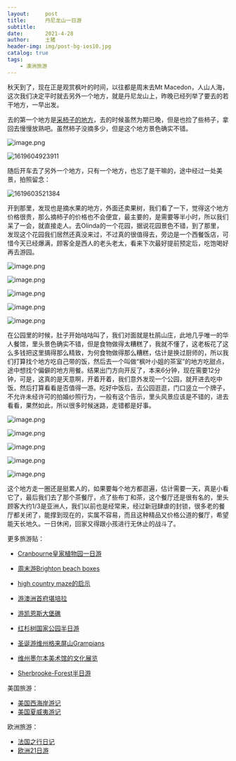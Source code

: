 ```yaml
---
layout:     post
title:      丹尼龙山一日游
subtitle:   
date:       2021-4-28
author:     土猪
header-img: img/post-bg-ios10.jpg
catalog: true
tags:
    - 澳洲旅游
---
```






秋天到了，现在正是观赏枫叶的时间，以往都是周末去Mt Macedon，人山人海，这次我们决定平时就去另外一个地方，就是丹尼龙山上，昨晚已经列举了要去的若干地方，一早出发。



去的第一个地方是[采柿子的地方](https://goo.gl/maps/tXgGHEsuVcowkLKK6)，去的时候虽然为期已晚，但是也捡了些柿子，拿回去慢慢放熟吧。虽然柿子没摘多少，但是这个地方景色确实不错。

![image.png](https://images.hive.blog/DQmXwEVLBLw5XZgx6eawcQaNcqk4DUzpyqiazqyTdVUvCfD/image.png)

![1619604923911](C:\Users\hchen\AppData\Roaming\Typora\typora-user-images\1619604923911.png)



随后开车去了另外一个地方，只有一个地方，也忘了是干嘛的，途中经过一处美景，拍照留念：

![1619603521384](C:\Users\hchen\AppData\Roaming\Typora\typora-user-images\1619603521384.png)



开到那里，发现也是摘水果的地方，外面还卖果树，我们看了一下，觉得这个地方价格很贵，那么摘柿子的价格也不会便宜，最主要的，是需要等半小时，所以我们呆了一会，就直接走人。去Olinda的一个花园，据说花园景色不错，到了那里，发现这个花园我们居然还真没来过，不过真的很值得去，旁边是一个西餐饭店，可惜今天已经爆满，顾客全是西人的老头老太，看来下次最好提前预定后，吃饱喝好再去游园。

![image.png](https://images.hive.blog/DQmVVJnnuFoxisC2D821QxacrMmrdWUfz5n4ZNiVEhynxP2/image.png)


![image.png](https://images.hive.blog/DQmUWurLeTcCSgajtA6vH2xdpiKaKosYm697hQ59cPQbz6M/image.png)





![image.png](https://images.hive.blog/DQmVb4vaxuE9FyqnNNvX21uMgYbU1rjUwqjZ1pWUFTLxe3k/image.png)


![image.png](https://images.hive.blog/DQmaH5e5WWFvPuaabmE294bqixvo6kRwTubFGoJQjAtoKtb/image.png)


![image.png](https://images.hive.blog/DQmPBJHwkvaPGNgAWkTLsi6jARkkEhf2Twez2bVu28mhNkd/image.png)





在公园里的时候，肚子开始咕咕叫了，我们对面就是杜鹃山庄，此地几乎唯一的华人餐馆，里头景色确实不错，但是食物做得太糟糕了，我就不懂了，这老板花了这么多钱把这里搞得那么精致，为何食物做得那么糟糕，估计是换过厨师的，所以我们打算找个地方吃自己带的饭，然后去一个叫做“枫叶小姐的茶室”的地方吃甜点，途中想找个偏僻的地方用餐。结果出门方向开反了，本来6分钟，现在需要12分钟，可是，这真的是天意啊，开着开着，我们意外发现一个公园，就开进去吃中饭，然后打算看看是否值得一游。吃好中饭后，去公园逛逛，门口竖立一个牌子，不允许未经许可的拍婚纱照行为，一般有这个告示，里头风景应该是不错的，进去看看，果然如此，所以很多时候迷路，走错都是好事。

![image.png](https://images.hive.blog/DQmTbY2LpsjuHkvJeZrPXH8GnQyZYyR3e9BBpSQJy1G2qgM/image.png)


![image.png](https://images.hive.blog/DQmdYRLjPyZsBZ8VFXLVYETjjJjKnJDYWgrvmzeQtm2H9Us/image.png)


![image.png](https://images.hive.blog/DQmSDfkZifSTrMLfC5AGBbMi4bdwttdRzhbAZKK6tAwo2ij/image.png)



![image.png](https://images.hive.blog/DQmdyH2qyEGfFopYs2KWLd2nZ8gdYXd9Uq4CN3RdgG3KJ2X/image.png)

![image.png](https://images.hive.blog/DQmaPJTWwQsYpFtr5tuHhqSHuVAWSSERWjL7ZKxS331hSJb/image.png)

这个地方走一圈还是挺累人的，如果要每个地方都逛遍，估计需要一天，真是小看它了，最后我们去了那个茶餐厅，点了些布丁和茶，这个餐厅还是很有名的，里头顾客大约1/3是亚洲人，我们以前也是经常来，经过新冠肆虐的封锁，很多老的餐厅都关闭了，能撑到现在的，实属不容易，而且这种精品又价格公道的餐厅，希望能天长地久。一日休闲，回家又得跟小孩进行无休止的战斗了。


















































更多旅游贴：

- [Cranbourne皇家植物园一日游](http://livinginau.life/2020/03/12/Cranbourne%E7%9A%87%E5%AE%B6%E6%A4%8D%E7%89%A9%E5%9B%AD%E4%B8%80%E6%97%A5%E6%B8%B8/)

- [周末游Brighton beach boxes](http://livinginau.life/2018/10/11/%E5%91%A8%E6%9C%AB%E6%B8%B8Brighton-beach-boxes/)
- 
  [high country maze的启示](http://livinginau.life/2018/02/16/high-country-maze%E7%9A%84%E5%90%AF%E7%A4%BA/)

- 
  [游澳洲首府堪培拉](http://livinginau.life/2018/01/16/%E6%B8%B8%E6%BE%B3%E6%B4%B2%E9%A6%96%E5%BA%9C%E5%A0%AA%E5%9F%B9%E6%8B%89/)

- [游凯恩斯大堡礁](http://livinginau.life/2018/01/10/%E6%B8%B8%E5%87%AF%E6%81%A9%E6%96%AF%E5%A4%A7%E5%A0%A1%E7%A4%81/)

- [红杉树国家公园半日游](http://livinginau.life/2020/02/23/%E7%BA%A2%E6%9D%89%E6%A0%91%E5%9B%BD%E5%AE%B6%E5%85%AC%E5%9B%AD%E5%8D%8A%E6%97%A5%E6%B8%B8/)

- [圣诞游维州格来屏山Grampians](http://livinginau.life/2018/12/24/%E5%9C%A3%E8%AF%9E%E6%97%85%E6%B8%B8-%E6%BE%B3%E5%A4%A7%E5%88%A9%E4%BA%9A%E7%BB%B4%E5%B7%9EGrampians/)

- [维州墨尔本美术馆的文化展览](http://livinginau.life/2020/03/20/Follow-me-to-the-exhibition-in-National-Gallery-of-Victoria/)

- [Sherbrooke-Forest半日游](http://livinginau.life/2020/03/17/Sherbrooke-Forest%E5%8D%8A%E6%97%A5%E6%B8%B8/)


美国旅游：

- [美国西海岸游记](http://livinginau.life/2017/10/11/%E7%BE%8E%E5%9B%BD%E8%A5%BF%E6%B5%B7%E5%B2%B8%E6%B8%B8%E8%AE%B0/)
- [美国夏威夷游记](http://livinginau.life/2020/01/31/%E7%BE%8E%E5%9B%BD%E5%A4%8F%E5%A8%81%E5%A4%B7%E6%B8%B8%E8%AE%B0/)


欧洲旅游：

- [法国之行日记](http://livinginau.life/2005/04/23/%E6%B3%95%E5%9B%BD%E4%B9%8B%E6%B8%B8/)
- [欧洲21日游](http://livinginau.life/2019/02/22/%E6%AC%A7%E6%B4%B221%E6%97%A5%E6%B8%B8%E5%87%86%E5%A4%87%E7%AF%87/)



